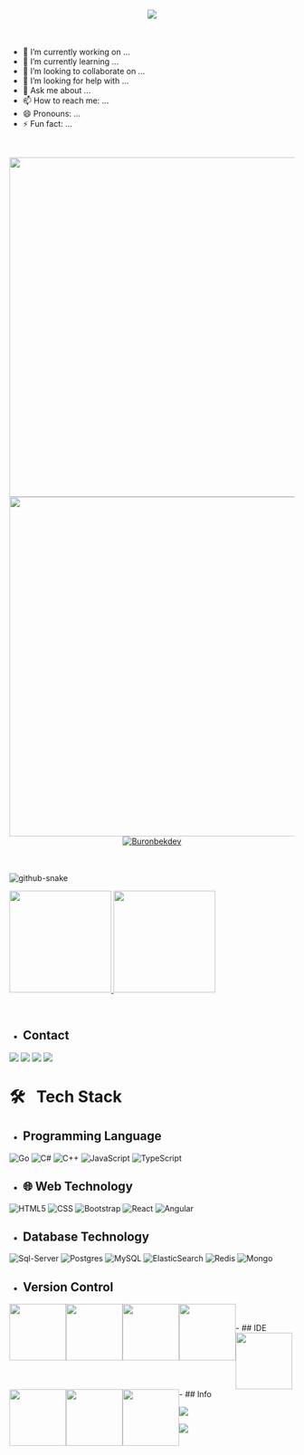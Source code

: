 <h1 align="center">
  <img src="https://readme-typing-svg.herokuapp.com/?font=Righteous&size=35&center=true&vCenter=true&width=500&height=70&duration=4000&lines=Salom+Hammaga+!+👋;+Men+Rashidov+Azizbek+!;+Men+Dasturchi+!;+Azizbek+eng+zo'ri+😎" />
</h1>
<br>

- 🔭 I’m currently working on ...
- 🌱 I’m currently learning ...
- 👯 I’m looking to collaborate on ...
- 🤔 I’m looking for help with ...
- 💬 Ask me about ...
- 📫 How to reach me: ...
- 😄 Pronouns: ...
- ⚡ Fun fact: ...

<br>
<p align="center">
  <img style="float:left" src="https://gidigi.com/cdn/love.gif" width="800" height="600"/><br>
   <img style="float:left" src="https://user-images.githubusercontent.com/89845641/220167426-0c5f630e-6d56-4617-9775-71c2bd025b4f.gif" width="800" height="600"/>
</p>
<br>
<p> 
<p align="center"> <a href="https://github.com/ryo-ma/github-profile-trophy"><img src="https://github-profile-trophy.vercel.app/?username=Buronbekdev" alt="Buronbekdev" /></a> </p>
</p>
<br>

<br>
<picture>
<source media="(prefers-color-scheme: dark)" srcset="https://github.com/vic1707/vic1707/blob/output/github-snake-dark.svg" >
<source media="(prefers-color-scheme: light)" srcset="https://github.com/vic1707/vic1707/blob/output/github-snake.svg">
<img alt="github-snake" src="https://github.com/vic1707/vic1707/blob/output/github-snake.svg">
</picture>

<br>

<p>
<a href="https://coderstats.net/github/#Dentrax">
  <img height="180em" src="https://github-readme-stats-eight-theta.vercel.app/api?username=buronbekdev&show_icons=true&theme=algolia&include_all_commits=true&count_private=true&line_height=26"/>
  <img height="180em" src="https://github-readme-stats-eight-theta.vercel.app/api/top-langs/?username=buronbekdev&layout=compact&langs_count=8&theme=algolia&line_height=26"/>
</a>
</p> </br>



- ## Contact &nbsp;
<div> 
<a href="https://www.linkedin.com/in/bo-ron-bo-riyev-045b02223/" target="_blank"><img src="https://img.shields.io/badge/-LinkedIn-%230077B5?style=for-the-badge&logo=linkedin&logoColor=white" target="_blank"></a> 
<a href="https://www.instagram.com/buronbek_dev" target="_blank"><img src="https://img.shields.io/badge/-Instagram-%23E4405F?style=for-the-badge&logo=instagram&logoColor=white" target="_blank"></a>
<a href = "mailto:Buronbek33@gmail.com"><img src="https://img.shields.io/badge/-Gmail-%23E4400F?style=for-the-badge&logo=gmail&logoColor=white" target="_blank"></a>
<a href = "https://t.me/Kevin_dev_02"><img src="https://img.shields.io/badge/-Telegram-%230077B5?style=for-the-badge&logo=telegram&logoColor=white"    target="_blank"></a>

# 🛠 &nbsp; Tech Stack

- ##  Programming Language &nbsp;
![Go](https://img.icons8.com/color/2x/golang.png)
![C#](https://img.icons8.com/color/2x/c-sharp-logo-2.png)
![C++](https://img.icons8.com/color/2x/c-plus-plus-logo.png)
![JavaScript](https://img.icons8.com/fluency/2x/javascript.png)
![TypeScript](https://img.icons8.com/fluency/2x/typescript--v2.png)
-  ## 🌐 Web Technology &nbsp;
![HTML5](https://img.icons8.com/color/2x/html-5.png)
![CSS](https://img.icons8.com/fluency/2x/css3.png)
![Bootstrap](https://img.icons8.com/color/2x/bootstrap.png)
![React](https://img.icons8.com/color/2x/react-native.png)
![Angular](https://img.icons8.com/color/2x/angularjs.png)
- ##  Database Technology &nbsp;
![Sql-Server](https://img.icons8.com/color/2x/microsoft-sql-server.png)
![Postgres](https://img.icons8.com/color/2x/postgreesql.png)
![MySQL](https://img.icons8.com/color/2x/mysql-logo.png)
![ElasticSearch](https://img.icons8.com/color/2x/elasticsearch.png)
![Redis](https://img.icons8.com/color/2x/redis.png)
![Mongo](https://img.icons8.com/color/2x/mongodb.png)
- ##  Version Control &nbsp;
<img style="float:left"  src="https://img.icons8.com/color/2x/git.png" width="100" height="100"/>  
<img style="float:left"  src="https://img.icons8.com/nolan/2x/github.png" width="100" height="100"/>
<img style="float:left"  src="https://img.icons8.com/color/2x/gitlab.png" width="100" height="100"/>
<img style="float:left"  src="https://img.icons8.com/color/2x/bitbucket.png" width="100" height="100"/>  </br></br>
- ##  IDE  &nbsp;
<img style="float:left"  src="https://img.icons8.com/fluency/2x/visual-studio.png" width="100" height="100"/>  
<img style="float:left"  src="https://img.icons8.com/color/2x/visual-studio-code-2019.png" width="100" height="100"/>
<img style="float:left"  src="https://www.alternatifle.com/wp-content/uploads/2020/01/5e27cfead28a0.png" width="100" height="100"/>
<img style="float:left"  src="https://www.alternatifle.com/wp-content/uploads/2020/11/5fab82a49fa1b.png" width="100" height="100"/>  </br></br>
- ## Info &nbsp;

![](./profile-green-animate.svg)


![](https://github.com/Buronbekdev/Buronbekdev/blob/output/github-contribution-grid-snake.svg)


<!--
**Buronbek/Buronbek** is a ✨ _special_ ✨ repository because its `README.md` (this file) appears on your GitHub profile.

Here are some ideas to get you started:

- 🔭 I’m currently working on ...
- 🌱 I’m currently learning ...
- 👯 I’m looking to collaborate on ...
- 🤔 I’m looking for help with ...
- 💬 Ask me about ...
- 📫 How to reach me: ...
- 😄 Pronouns: ...
- ⚡ Fun fact: ...
-->


<!--
**Buronbekdev/Buronbekdev** is a ✨ _special_ ✨ repository because its `README.md` (this file) appears on your GitHub profile.

Here are some ideas to get you started:

- 🔭 I’m currently working on ...
- 🌱 I’m currently learning ...
- 👯 I’m looking to collaborate on ...
- 🤔 I’m looking for help with ...
- 💬 Ask me about ...
- 📫 How to reach me: ...
- 😄 Pronouns: ...
- ⚡ Fun fact: ...
-->
<!--
**kevindevelop1r/kevindevelop1r** is a ✨ _special_ ✨ repository because its `README.md` (this file) appears on your GitHub profile.

Here are some ideas to get you started:

- 🔭 I’m currently working on ...
- 🌱 I’m currently learning ...
- 👯 I’m looking to collaborate on ...
- 🤔 I’m looking for help with ...
- 💬 Ask me about ...
- 📫 How to reach me: ...
- 😄 Pronouns: ...
- ⚡ Fun fact: ...
-->
